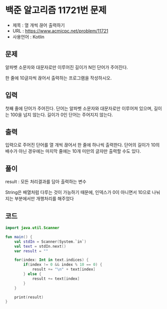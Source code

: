 # 백준 알고리즘 11721번 문제
* 제목 : 열 개씩 끊어 출력하기
* URL : https://www.acmicpc.net/problem/11721  
* 사용언어 : Kotlin

## 문제  
알파벳 소문자와 대문자로만 이루어진 길이가 N인 단어가 주어진다.

한 줄에 10글자씩 끊어서 출력하는 프로그램을 작성하시오.

## 입력
첫째 줄에 단어가 주어진다. 단어는 알파벳 소문자와 대문자로만 이루어져 있으며, 길이는 100을 넘지 않는다. 길이가 0인 단어는 주어지지 않는다.

## 출력
입력으로 주어진 단어를 열 개씩 끊어서 한 줄에 하나씩 출력한다. 단어의 길이가 10의 배수가 아닌 경우에는 마지막 줄에는 10개 미만의 글자만 출력할 수도 있다.

## 풀이
result : 모든 처리결과를 담아 출력하는 변수

String은 배열처럼 다루는 것이 가능하기 때문에, 인덱스가 0이 아니면서 10으로 나눠지는 부분에서만 개행처리를 해주었다

## 코드 
```kotlin
import java.util.Scanner

fun main() {
    val stdIn = Scanner(System.`in`)
    val text = stdIn.next()
    var result = ""

    for(index: Int in text.indices) {
        if(index != 0 && index % 10 == 0) {
            result += "\n" + text[index]
        } else {
            result += text[index]
        }
    }

    print(result)
}
```